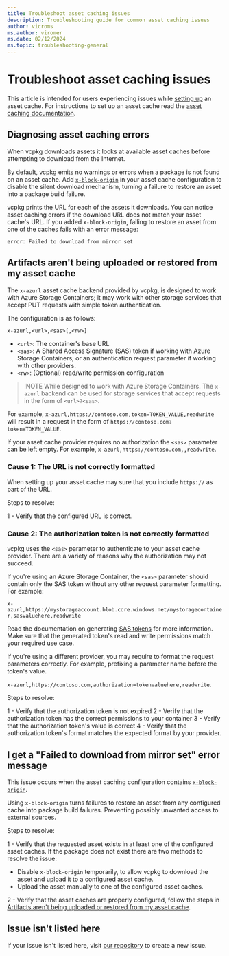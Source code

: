 ```yaml
---
title: Troubleshoot asset caching issues
description: Troubleshooting guide for common asset caching issues
author: vicroms
ms.author: viromer
ms.date: 02/12/2024
ms.topic: troubleshooting-general
---
```


# Troubleshoot asset caching issues

This article is intended for users experiencing issues while [setting
up](../commands/install.md) an asset cache. For instructions to set up an asset
cache read the [asset caching documentation](../concepts/asset-caching.md).

## Diagnosing asset caching errors

When vcpkg downloads assets it looks at available asset caches before
attempting to download from the Internet.

By default, vcpkg emits no warnings or errors when a package is not found on an
asset cache. Add [`x-block-origin`](../users/assetcaching.md#x-block-origin) in
your asset cache configuration to disable the silent download mechanism, turning
a failure to restore an asset into a package build failure.

vcpkg prints the URL for each of the assets it downloads. You can notice asset
caching errors if the download URL does not match your asset cache's URL. If
you added `x-block-origin`, failing to restore an asset from one of the caches
fails with an error message:

```Console
error: Failed to download from mirror set
```

## <a name="cache-failure"></a> Artifacts aren't being uploaded or restored from my asset cache

The `x-azurl` asset cache backend provided by vcpkg, is designed to work with
Azure Storage Containers; it may work with other storage services that accept
PUT requests with simple token authentication.

The configuration is as follows:

`x-azurl,<url>,<sas>[,<rw>]`

* `<url>`: The container's base URL
* `<sas>`: A Shared Access Signature (SAS) token if working with Azure Storage
  Containers; or an authentication request parameter if working with other providers.
* `<rw>`: (Optional) read/write permission configuration

> !NOTE
> While designed to work with Azure Storage Containers. The `x-azurl` backend
> can be used for storage services that accept requests in the form of
> `<url>?<sas>`.

For example, `x-azurl,https://contoso.com,token=TOKEN_VALUE,readwrite` will
result in a request in the form of `https://contoso.com?token=TOKEN_VALUE`.

If your asset cache provider requires no authorization the `<sas>` parameter can
be left empty. For example, `x-azurl,https://contoso.com,,readwrite`.

### Cause 1: The URL is not correctly formatted

When setting up your asset cache may sure that you include `https://` as part of
the URL.

Steps to resolve:

1 - Verify that the configured URL is correct.

### Cause 2: The authorization token is not correctly formatted

vcpkg uses the `<sas>` parameter to authenticate to your asset cache provider.
There are a variety of reasons why the authorization may not succeed.

If you're using an Azure Storage Container, the `<sas>` parameter should contain
only the SAS token without any other request parameter formatting. For example:

`x-azurl,https://mystorageaccount.blob.core.windows.net/mystoragecontainer,sasvaluehere,readwrite`

Read the documentation on generating [SAS
tokens](/azure/storage/blobs/blob-containers-portal#generate-a-shared-access-signature)
for more information. Make sure that the generated token's read and write
permissions match your required use case.

If you're using a different provider, you may require to format the request
parameters correctly. For example, prefixing a parameter name before the token's
value.

`x-azurl,https://contoso.com,authorization=tokenvaluehere,readwrite`.

Steps to resolve:

1 - Verify that the authorization token is not expired
2 - Verify that the authorization token has the correct permissions to your container
3 - Verify that the authorization token's value is correct
4 - Verify that the authorization token's format matches the expected format by
your provider.

## I get a "Failed to download from mirror set" error message

This issue occurs when the asset caching configuration contains
[`x-block-origin`](../users/assetcaching.md#x-block-origin).

Using `x-block-origin` turns failures to restore an asset from any configured cache
into package build failures. Preventing possibly unwanted access to external sources.

Steps to resolve:

1 - Verify that the requested asset exists in at least one of the configured asset
caches. If the package does not exist there are two methods to resolve the issue:

  * Disable `x-block-origin` temporarily, to allow vcpkg to download the asset and
    upload it to a configured asset cache.
  * Upload the asset manually to one of the configured asset caches.

2 - Verify that the asset caches are properly configured, follow the steps in
[Artifacts aren't being uploaded or restored from my asset cache](#cache-failure).

## Issue isn't listed here

If your issue isn't listed here, visit [our
repository](https://github.com/microsoft/vcpkg/issues) to create a new issue.
